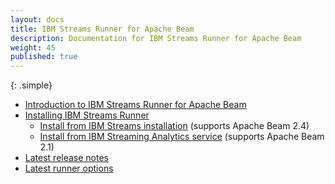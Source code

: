 ```yaml
---
layout: docs
title: IBM Streams Runner for Apache Beam
description: Documentation for IBM Streams Runner for Apache Beam
weight: 45
published: true
---
```


<!--{% include nav.html context="/docs/beamrunner/"%}-->
{: .simple}
* [Introduction to IBM Streams Runner for Apache Beam](docs/beamrunner/beamrunner-1-intro)
* [Installing IBM Streams Runner](docs/beamrunner/beamrunner-2-install)
  * [Install from IBM Streams installation](docs/beamrunner/beamrunner-2a-onprem) (supports Apache Beam 2.4)
  * [Install from IBM Streaming Analytics service](docs/beamrunner/beamrunner-2b-sas) (supports Apache Beam 2.1)
* [Latest release notes](docs/beamrunner/latest/release-notes)
* [Latest runner options](docs/beamrunner/latest/reference)


